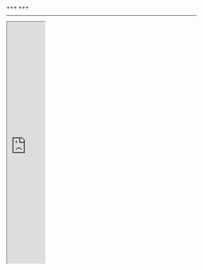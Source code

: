 +++
+++

<!--{{< figure src="/img/rice-datathon-sp19.jpg" class="center" width="100%" >}}-->

---

<iframe height="640" width="100vw" src="https://docs.google.com/document/d/e/2PACX-1vTY2ung7hTzvtEPooDyIa3ud324vdt1mchBYrnr_GUl87qD6NBxMb1pAvDA6seDJwt-J8YGg3uydbqB/pub?embedded=true"></iframe>
